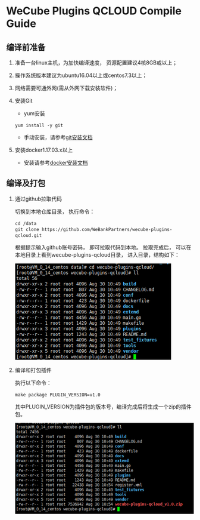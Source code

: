 # WeCube Plugins QCLOUD Compile Guide

## 编译前准备
1. 准备一台linux主机，为加快编译速度， 资源配置建议4核8GB或以上；
2. 操作系统版本建议为ubuntu16.04以上或centos7.3以上；
3. 网络需要可通外网(需从外网下载安装软件)；
4. 安装Git
	- yum安装 
	```
 	yum install -y git
 	```
	- 手动安装，请参考[git安装文档](https://github.com/WeBankPartners/we-cmdb/blob/master/cmdb-wiki/docs/install/git_install_guide.md)

5. 安装docker1.17.03.x以上
	- 安装请参考[docker安装文档](https://github.com/WeBankPartners/we-cmdb/blob/master/cmdb-wiki/docs/install/docker_install_guide.md)


## 编译及打包
1. 通过github拉取代码
	
	切换到本地仓库目录， 执行命令：
	
	```
	cd /data
	git clone https://github.com/WeBankPartners/wecube-plugins-qcloud.git
	```

	根据提示输入github账号密码， 即可拉取代码到本地。
	拉取完成后， 可以在本地目录上看到wecube-plugins-qcloud目录， 进入目录，结构如下：
	
	![qcloud_dir](images/qcloud_dir.png)

2. 编译和打包插件

	执行以下命令：
	
	```
	make package PLUGIN_VERSION=v1.0
	```

	其中PLUGIN_VERSION为插件包的版本号，编译完成后将生成一个zip的插件包。

	![qcloud_zip](images/qcloud_zip.png)